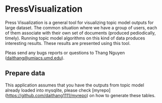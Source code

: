 PressVisualization
==================

Press Visualization is a general tool for visualizing topic model outputs for large dataset. 
The common situation where we have a group of users, each of them associate with their own set of documents (produced pediodically, timely). Running topic model algorithms on this kind of data produces interesting results.
These results are presented using this tool.

Pleas send any bugs reports or questions to Thang Nguyen (daithang@umiacs.umd.edu).

Prepare data
------------

This application assumes that you have the outputs from topic model already loaded into mysqlite, please check [myrepo] (https://github.com/daithang1111/myrepo) on how to generate these tables. 

